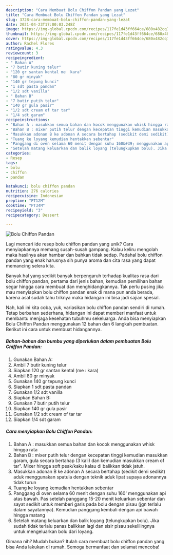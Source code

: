 ```yaml
---
description: "Cara Membuat Bolu Chiffon Pandan yang Lezat"
title: "Cara Membuat Bolu Chiffon Pandan yang Lezat"
slug: 3728-cara-membuat-bolu-chiffon-pandan-yang-lezat
date: 2021-04-23T17:00:03.248Z
image: https://img-global.cpcdn.com/recipes/117fe1d43ff664ce/680x482cq70/bolu-chiffon-pandan-foto-resep-utama.jpg
thumbnail: https://img-global.cpcdn.com/recipes/117fe1d43ff664ce/680x482cq70/bolu-chiffon-pandan-foto-resep-utama.jpg
cover: https://img-global.cpcdn.com/recipes/117fe1d43ff664ce/680x482cq70/bolu-chiffon-pandan-foto-resep-utama.jpg
author: Rachel Flores
ratingvalue: 4.3
reviewcount: 3
recipeingredient:
- " Bahan A"
- "7 butir kuning telur"
- "120 gr santan kental me  kara"
- "80 gr minyak"
- "140 gr tepung kunci"
- "1 sdt pasta pandan"
- "1/2 sdt vanilla"
- " Bahan B"
- "7 butir putih telur"
- "140 gr gula pasir"
- "1/2 sdt cream of tar tar"
- "1/4 sdt garam"
recipeinstructions:
- "Bahan A : masukkan semua bahan dan kocok menggunakan whisk hingga rata"
- "Bahan B : mixer putih telur dengan kecepatan tinggi kemudian masukkan garam, gula secara bertahap (3 kali) dan kemudian masukkan cream of tar&#34;. Mixer hingga soft peak/kaku kalau di balikkan tidak jatuh."
- "Masukkan adonan B ke adonan A secara bertahap (sedikit demi sedikit) aduk menggunakan spatula dengan teknik aduk lipat supaya adonannya tidak turun"
- "Tuang ke loyang kemudian hentakkan sebentar"
- "Panggang di oven selama 60 menit dengan suhu 160&#39; menggunakan api atas bawah. Pas setelah panggang 15-20 menit keluarkan sebentar dan sayat sedikit untuk memberi garis pada bolu dengan pisau (jgn terlalu dalam sayatannya). Kemudian panggang kembali dengan api bawah hingga matang"
- "Setelah matang keluarkan dan balik loyang (telungkupkan bolu). Jika sudah tidak terlalu panas balikkan lagi dan sisir pisau sekelilingnya untuk mengeluarkan bolu dari loyang."
categories:
- Resep
tags:
- bolu
- chiffon
- pandan

katakunci: bolu chiffon pandan 
nutrition: 276 calories
recipecuisine: Indonesian
preptime: "PT12M"
cooktime: "PT34M"
recipeyield: "3"
recipecategory: Dessert

---
```



![Bolu Chiffon Pandan](https://img-global.cpcdn.com/recipes/117fe1d43ff664ce/680x482cq70/bolu-chiffon-pandan-foto-resep-utama.jpg)

Lagi mencari ide resep bolu chiffon pandan yang unik? Cara menyiapkannya memang susah-susah gampang. Kalau keliru mengolah maka hasilnya akan hambar dan bahkan tidak sedap. Padahal bolu chiffon pandan yang enak harusnya sih punya aroma dan cita rasa yang dapat memancing selera kita.



Banyak hal yang sedikit banyak berpengaruh terhadap kualitas rasa dari bolu chiffon pandan, pertama dari jenis bahan, kemudian pemilihan bahan segar hingga cara membuat dan menghidangkannya. Tak perlu pusing jika mau menyiapkan bolu chiffon pandan enak di mana pun anda berada, karena asal sudah tahu triknya maka hidangan ini bisa jadi sajian spesial.


Nah, kali ini kita coba, yuk, variasikan bolu chiffon pandan sendiri di rumah. Tetap berbahan sederhana, hidangan ini dapat memberi manfaat untuk membantu menjaga kesehatan tubuhmu sekeluarga. Anda bisa menyiapkan Bolu Chiffon Pandan menggunakan 12 bahan dan 6 langkah pembuatan. Berikut ini cara untuk membuat hidangannya.

<!--inarticleads1-->

##### Bahan-bahan dan bumbu yang diperlukan dalam pembuatan Bolu Chiffon Pandan:

1. Gunakan  Bahan A:
1. Ambil 7 butir kuning telur
1. Siapkan 120 gr santan kental (me : kara)
1. Ambil 80 gr minyak
1. Gunakan 140 gr tepung kunci
1. Siapkan 1 sdt pasta pandan
1. Gunakan 1/2 sdt vanilla
1. Siapkan  Bahan B:
1. Gunakan 7 butir putih telur
1. Siapkan 140 gr gula pasir
1. Gunakan 1/2 sdt cream of tar tar
1. Siapkan 1/4 sdt garam




<!--inarticleads2-->

##### Cara menyiapkan Bolu Chiffon Pandan:

1. Bahan A : masukkan semua bahan dan kocok menggunakan whisk hingga rata
1. Bahan B : mixer putih telur dengan kecepatan tinggi kemudian masukkan garam, gula secara bertahap (3 kali) dan kemudian masukkan cream of tar&#34;. Mixer hingga soft peak/kaku kalau di balikkan tidak jatuh.
1. Masukkan adonan B ke adonan A secara bertahap (sedikit demi sedikit) aduk menggunakan spatula dengan teknik aduk lipat supaya adonannya tidak turun
1. Tuang ke loyang kemudian hentakkan sebentar
1. Panggang di oven selama 60 menit dengan suhu 160&#39; menggunakan api atas bawah. Pas setelah panggang 15-20 menit keluarkan sebentar dan sayat sedikit untuk memberi garis pada bolu dengan pisau (jgn terlalu dalam sayatannya). Kemudian panggang kembali dengan api bawah hingga matang
1. Setelah matang keluarkan dan balik loyang (telungkupkan bolu). Jika sudah tidak terlalu panas balikkan lagi dan sisir pisau sekelilingnya untuk mengeluarkan bolu dari loyang.




Gimana nih? Mudah bukan? Itulah cara membuat bolu chiffon pandan yang bisa Anda lakukan di rumah. Semoga bermanfaat dan selamat mencoba!
